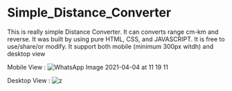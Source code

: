 # Simple_Distance_Converter
This is really simple Distance Converter. It can converts range cm-km and reverse. It was built by using pure HTML, CSS, and JAVASCRIPT. It is free to use/share/or modify. It support both mobile (minimum 300px witdh) and desktop view

Mobile View :
![WhatsApp Image 2021-04-04 at 11 19 11](https://user-images.githubusercontent.com/61697475/113498549-1a7c6800-9538-11eb-9b4d-5ba9e5a690d6.jpeg)

Desktop View :
![z](https://user-images.githubusercontent.com/61697475/113498554-236d3980-9538-11eb-860e-06cf243d267b.PNG)
